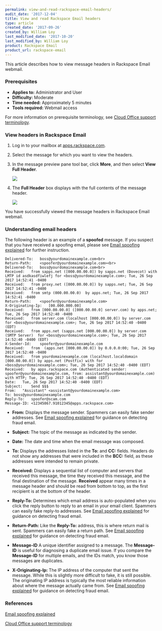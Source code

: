 ```yaml
---
permalink: view-and-read-rackspace-email-headers/
audit_date: '2017-12-04'
title: View and read Rackspace Email headers
type: article
created_date: '2017-09-26'
created_by: William Loy
last_modified_date: '2017-10-20'
last_modified_by: William Loy
product: Rackspace Email
product_url: rackspace-email
---
```


This article describes how to view message headers in Rackspace Email webmail.

### Prerequisites

- **Applies to:** Administrator and User
- **Difficulty:** Moderate
- **Time needed:** Approximately 5 minutes
- **Tools required:**  Webmail access

For more information on prerequisite terminology, see [Cloud Office support terminology](/how-to/cloud-office-support-terminology).

### View headers in Rackspace Email

1. Log in to your mailbox at [apps.rackspace.com](apps.rackspace.com).

2. Select the message for which you want to view the headers.

3. In the message preview pane tool bar, click **More**, and then select **View Full Header**.

    <img src="{% asset_path rackspace-email/view-and-read-rackspace-email-headers/view_full_header.png %}" />

4. The **Full Header** box displays with the full contents of the message header.

    <img src="{% asset_path rackspace-email/view-and-read-rackspace-email-headers/full_header.png %}" />

You have successfully viewed the message headers in Rackspace Email webmail.

### Understanding email headers

The following header is an example of a **spoofed** message. If you suspect that you have received a spoofing email, please see [Email spoofing explained](/how-to/email-spoofing-explained) for further instruction.

    Delivered-To:	boss@yourdomainexample.com<br>
    Return-Path:	<spoofer@yourdomainexample.com><br>
    Delivered-To:	boss@yourdomainexample.com<br>
    Received:	from sapps.net ([000.00.00.0]) by sapps.net (Dovecot) with LMTP id asdkasdfiwlefj for <boss@yourdomainexample.com>; Tue, 26 Sep 2017 14:52:41 -0400
    Received:	from proxy.net ([000.00.00.0]) by sapps.net; Tue, 26 Sep 2017 14:52:41 -0400
    Received:	from smtp (000.00.00.0)  by apps.net; Tue, 26 Sep 2017 14:52:41 -0400
    Return-Path:	<spoofer@yourdomainexample.com>
    X-Originating-Ip:	[00.000.000.00]
    Received:	from [000.00.00.0] ([000.00.00.0] server.com) by apps.net; Tue, 26 Sep 2017 14:52:40 -0400
    Received:	from server.com (localhost [000.00.00.0]) by server.com for <boss@yourdomainexample.com>; Tue, 26 Sep 2017 14:52:40 -0400 (EDT)
    Received:	from apps.net (sapps.net [000.00.00.0]) by server.com (SMTP Server)  for <boss@yourdomainexample.com>; Tue, 26 Sep 2017 14:52:40 -0400 (EDT)
    X-Sender-Id:	spoofer@yourdomainexample.com
    Received:	from  (apps.net [000.00.00.0]) by 0.0.0.0:00; Tue, 26 Sep 2017 14:52:40 -0400
    Received:	from yourdomainexample.com (localhost.localdomain [000.00.00.0]) by apps.net (Postfix) with for <boss@yourdomainexample.com>; Tue, 26 Sep 2017 14:52:40 -0400 (EDT)
    Received:	by apps.rackspace.com (Authenticated sender: spoofer@yourdomainexample.com, from: assistant@yourdomainexample.com) with HTTP; Tue, 26 Sep 2017 14:52:40 -0400 (EDT)
    Date:	Tue, 26 Sep 2017 14:52:40 -0400 (EDT)
    Subject:	Send $$$
    From:	"Assistant" <assistant@yourdomainexample.com>
    To:	boss@yourdomainexample.com
    Reply-To:	spoofer@scam.com
    Message-ID:	<12345867.91012345@apps.rackspace.com>

- **From:** Displays the message sender. Spammers can easily fake sender addresses. See [Email spoofing explained](/how-to/email-spoofing-explained) for guidance on detecting fraud email.

- **Subject:** The topic of the message as indicated by the sender.

- **Date:** The date and time when the email message was composed.

- **To:** Displays the addresses listed in the **To:** and **CC:** fields. Headers do not show any addresses that were included in the **BCC:** field, as these addresses were intended to remain private.

- **Received:** Displays a sequential list of computer and servers that received this message, the time they received this message, and the final destination of the message. **Received** appear many times in a message header and should be read from bottom to top, as the first recipient is at the bottom of the header.

- **Reply-To:** Determines which email address is auto-populated when you click the reply button to reply to an email in your email client. Spammers can easily fake reply-to addresses. See [Email spoofing explained](/how-to/email-spoofing-explained) for guidance on detecting fraud email.

- **Return-Path:** Like the **Reply-To:** address, this is where return mail is sent. Spammers can easily fake a return path. See [Email spoofing explained](/how-to/email-spoofing-explained) for guidance on detecting fraud email.

- **Message-ID** A unique identifier assigned to a message. The **Message-ID** is useful for diagnosing a duplicate email issue. If you compare the **Message-ID** for multiple emails, and the IDs match, you know those messages are duplicates.

- **X-Originating-Ip:** The IP address of the computer that sent the message. While this is slightly more difficult to fake, it is still possible. The originating IP address is typically the most reliable information about where the message actually came from. See [Email spoofing explained](/how-to/email-spoofing-explained) for guidance on detecting fraud email.

### References

[Email spoofing explained](/how-to/email-spoofing-explained)

[Cloud Office support terminology](/how-to/cloud-office-support-terminology)

